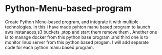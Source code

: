 # Python-Menu-based-program
Create Python Menu-based program, and integrate it with multiple technologies.
In this i have made pyhton manu based program to launch aws instanaces,s3 buckets ,stop and start them remove them .
Another one is to manage docker from this python base program .and third one is to monitor linux server from this python based progam.
I will add separate code for each python manu based program.
